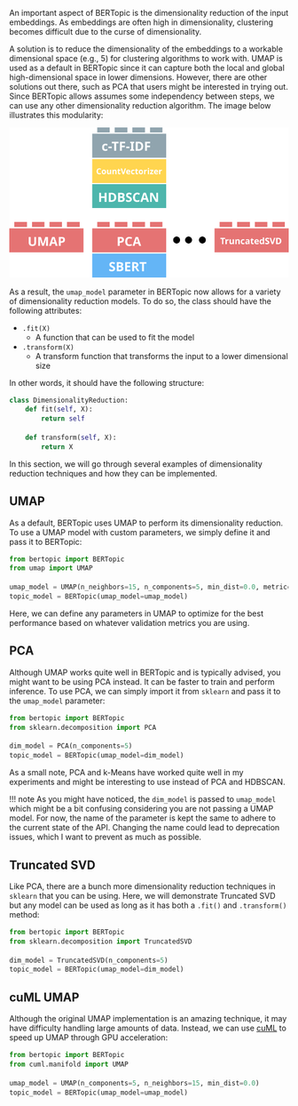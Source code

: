 An important aspect of BERTopic is the dimensionality reduction of the input embeddings. As embeddings are often high in dimensionality, clustering becomes difficult due to the curse of dimensionality. 

A solution is to reduce the dimensionality of the embeddings to a workable dimensional space (e.g., 5) for clustering algorithms to work with. 
UMAP is used as a default in BERTopic since it can capture both the local and global high-dimensional space in lower dimensions. 
However, there are other solutions out there, such as PCA that users might be interested in trying out. Since BERTopic allows assumes some independency between steps, we can 
use any other dimensionality reduction algorithm. The image below illustrates this modularity:


<p align=center>
<img src="dimensionality.svg">
<p>


As a result, the `umap_model` parameter in BERTopic now allows for a variety of dimensionality reduction models. To do so, the class should have 
the following attributes:
  
* `.fit(X)` 
    * A function that can be used to fit the model
* `.transform(X)` 
    * A transform function that transforms the input to a lower dimensional size

In other words, it should have the following structure:

```python
class DimensionalityReduction:
    def fit(self, X):
        return self
    
    def transform(self, X):
        return X
```

In this section, we will go through several examples of dimensionality reduction techniques and how they can be implemented.  


## **UMAP**
As a default, BERTopic uses UMAP to perform its dimensionality reduction. To use a UMAP model with custom parameters, 
we simply define it and pass it to BERTopic:

```python
from bertopic import BERTopic
from umap import UMAP

umap_model = UMAP(n_neighbors=15, n_components=5, min_dist=0.0, metric='cosine')
topic_model = BERTopic(umap_model=umap_model)
```

Here, we can define any parameters in UMAP to optimize for the best performance based on whatever validation metrics you are using. 

## **PCA**
Although UMAP works quite well in BERTopic and is typically advised, you might want to be using PCA instead. It can be faster to train and perform
inference. To use PCA, we can simply import it from `sklearn` and pass it to the `umap_model` parameter:


```python
from bertopic import BERTopic
from sklearn.decomposition import PCA

dim_model = PCA(n_components=5)
topic_model = BERTopic(umap_model=dim_model)
```

As a small note, PCA and k-Means have worked quite well in my experiments and might be interesting to use instead of PCA and HDBSCAN. 


!!! note
    As you might have noticed, the `dim_model` is passed to `umap_model` which might be a bit confusing considering 
    you are not passing a UMAP model. For now, the name of the parameter is kept the same to adhere to the current 
    state of the API. Changing the name could lead to deprecation issues, which I want to prevent as much as possible. 

## **Truncated SVD**
Like PCA, there are a bunch more dimensionality reduction techniques in `sklearn` that you can be using. Here, we will demonstrate Truncated SVD 
but any model can be used as long as it has both a `.fit()` and `.transform()` method:


```python
from bertopic import BERTopic
from sklearn.decomposition import TruncatedSVD

dim_model = TruncatedSVD(n_components=5)
topic_model = BERTopic(umap_model=dim_model)
```

## **cuML UMAP**

Although the original UMAP implementation is an amazing technique, it may have difficulty handling large amounts of data. Instead, 
we can use [cuML](https://rapids.ai/start.html#rapids-release-selector) to speed up UMAP through GPU acceleration:

```python
from bertopic import BERTopic
from cuml.manifold import UMAP

umap_model = UMAP(n_components=5, n_neighbors=15, min_dist=0.0)
topic_model = BERTopic(umap_model=umap_model)
```